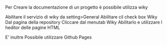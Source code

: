 Per Creare la documentazione di un progetto è possibile utilizza wiky

Abilitare il servizio di wiky da setting>General Abilitare cil check box Wiky
Dal pagina della repository Cliccare dal menutab Wiky Abilitarlo e utilizzare l heditor delle pagine HTML

E' inultre Possibile utilizzare Github Pages
